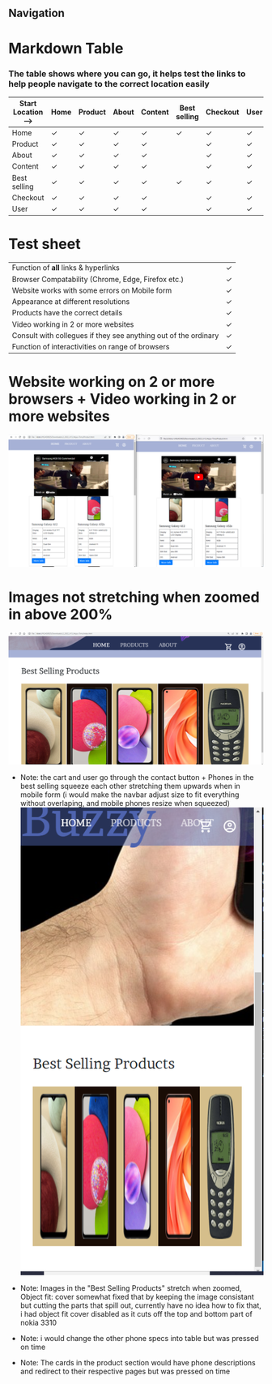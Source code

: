 

## Navigation 
# Markdown Table
### The table shows where you can go, it helps test the links to help people navigate to the correct location easily

| Start Location -->  | Home | Product | About | Content | Best selling |  Checkout | User| |
|---|---|---|---|---|---|---|---|---|
| Home | &check; | &check; | &check; | &check; |  &check; | &check; | &check; |
| Product | &check; | &check; | &check;  |  &check; |  | &check; | &check; |
| About | &check; | &check;  | &check; | &check;  |  | &check; | &check; |
| Content | &check; |  &check; |  &check; | &check; |  | &check; | &check; |
| Best selling | &check; |  &check; |  &check; |  &check; | &check; |  &check; | &check; |
| Checkout | &check; |  &check; |  &check; |  &check; | |  &check; | &check; |
| User | &check; |  &check; |  &check; |  &check; |  |  &check; | &check; |
# Test sheet

|   |  |
|---|---|
| Function of <b>all</b> links & hyperlinks | &check; | 
| Browser Compatability (Chrome, Edge, Firefox etc.) | &check; | 
| Website works with some errors on Mobile form | &check; |  
| Appearance at different resolutions | &check; |  
| Products have the correct details | &check; | 
| Video working in 2 or more websites | &check; | 
| Consult with collegues if they see anything out of the ordinary  | &check; | 
| Function of interactivities on range of browsers | &check; | 

# Website working on 2 or more browsers + Video working in 2 or more websites
<img src="../img/2-Browsers.PNG">

# Images not stretching when zoomed in above 200%
<img src="../img/Zoomed-In.PNG">

* Note: the cart and user go through the contact button + Phones in the best selling squeeze each other stretching them upwards when in mobile form (i would make the navbar adjust size to fit everything without overlaping, and mobile phones resize when squeezed) <img src= "../img/Mobile-Mode.PNG">

* Note: Images in the "Best Selling Products" stretch when zoomed, Object fit: cover somewhat fixed that by keeping the image consistant but cutting the parts that spill out, currently have no idea how to fix that, i had object fit cover disabled as it cuts off the top and bottom part of nokia 3310

* Note: i would change the other phone specs into table but was pressed on time

* Note: The cards in the product section would have phone descriptions and redirect to their respective pages but was pressed on time